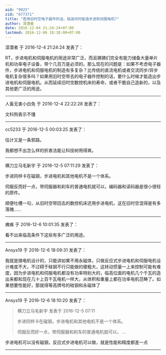 ```yaml
---
aid: "9025"
zid: "677371"
title: "若用旧时空电子器件的话，临高何时能造步进和伺服电机?"
author: 深潜者
date: 2016-12-04 21:24:24+07:00
lastmod: 2016-12-06 18:10:00+07:00
---
```


深潜者 于 2016-12-4 21:24:24 发表了：

RT，步进电机和伺服电机的用途非常广泛，而且狒狒们完全有能力储备大量单片机和功率电子设备，带个几百万是必须的。那么现在的问题是：如果不考虑电子器件，步进电机和伺服电机的制造有多复杂？比传统的直流电机或者交流同步/异步电机复杂很多吗？如果用旧时空带去的电子器件控制的话，要什么时候才能造出步进电机和伺服电机。从而延续旧时空数控机床的寿命，或者干脆自己造新的，以及其他更广泛的用途。

---

人畜无害小白免 于 2016-12-4 22:22:28 发表了：

文科狗表示不懂

---

cc5233 于 2016-12-5 00:03:25 发表了：

估计又是一条邪路。

我都想不出怎么样的折衷法能让科技树用得爽。

---

横刀立马毛新宇 于 2016-12-5 07:11:29 发表了：

步进同样卡在磁钢，步进电机和其他电机不是一个体系。

伺服反而好一点，带伺服器和刹车的普通电机就可以，编码器和读码器是很小很轻的原件。

顺便吐槽一句，从旧时空带回去的数控机床还用步进电机，这在旧时空混得是有多落魄……

---

瘫痪 于 2016-12-6 10:01:35 发表了：

看不出来临高条件下这些有多广泛的用途。

---

Ansys19 于 2016-12-6 18:09:31 发表了：

我就是搞电机设计的，只能讲如果不用永磁体，只做反应式步进电机和伺服电机设计难度不大，不过碍于硅钢不行只能做的傻粗大，这转动惯量一上来控制可能有难度，因为步进电机和伺服电机都没有功率特别大的，临高位面的电机几个千瓦的造出来都和现在几十上百千瓦电机一样大，从体积和重量上都在功率电机范畴了。如果想要性能好，那就得等高牌号的硅钢和永磁体了

---

Ansys19 于 2016-12-6 18:10:20 发表了：

> 横刀立马毛新宇 发表于 2016-12-5 07:11
>
> 步进同样卡在磁钢，步进电机和其他电机不是一个体系。
>
> 伺服反而好一点，带伺服器和刹车的普通电机就可以， ...

步进电机可以没有磁钢，反应式步进电机可以做，就是性能和精度都差一点

---
